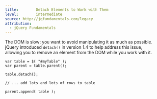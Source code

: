 ```yaml
---
title:        Detach Elements to Work with Them
level:        intermediate
source: http://jqfundamentals.com/legacy
attribution:
  - jQuery Fundamentals
---
```


The DOM is slow; you want to avoid manipulating it as much as possible. jQuery introduced `detach()` in version 1.4 to help address this issue, allowing you to remove an element from the DOM while you work with it.

```
var table = $( "#myTable" );
var parent = table.parent();

table.detach();

// ... add lots and lots of rows to table

parent.append( table );
```
